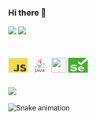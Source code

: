 ### Hi there 👋


<div>
  <!-- <a href="https://github.com/anuraghazra/github-readme-stats"> </a> -->
    <img height=200 align="center" src="https://github-readme-stats.vercel.app/api?username=Gui-Dias-Ferreira&theme=dracula" />
    <a style="display: inline_block" href="https://github.com/Gui-Dias-Ferreira/">
      <img height=200 align="center" src="https://github-readme-stats.vercel.app/api/top-langs?username=Gui-Dias-Ferreira&layout=compact&langs_count=8&card_width=320&theme=dracula" />
    </a>
</div>

##

<div style="display: inline_block"><br>
  <img align="center" height="30" width="40" src="https://github.com/devicons/devicon/blob/master/icons/javascript/javascript-original.svg"> 
  <img align="center" height="30" width="40" src="https://github.com/devicons/devicon/blob/master/icons/java/java-original-wordmark.svg">
  <img align="center" height="30" width="30" src="https://github.com/cypress-io/cypress-icons/blob/master/src/icons/icon_128x128.png">
  <img align="center" height="30" width="40" src="https://github.com/SeleniumHQ/heroku-selenium/blob/master/selenium-green.svg">
</div>

##

<div>
  <a href="https://www.linkedin.com/in/guilherme-dias-ferreira/" target="_blank"><img src="https://img.shields.io/badge/LinkedIn-0077B5?style=for-the-badge&logo=linkedin&logoColor=white"></a>
</div>

![Snake animation](https://github.com/Gui-Dias-Ferreira/)
